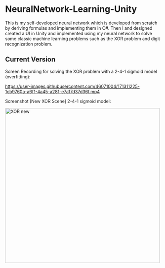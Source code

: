 # NeuralNetwork-Learning-Unity
 
This is my self-developed neural network which is developed from scratch by deriving formulas and implementing them in C#. Then I and designed created a UI in Unity and implemented using my neural network to solve some classic machine learning problems such as the XOR problem and digit recognization problem.


## Current Version
Screen Recording for solving the XOR problem with a 2-4-1 sigmoid model (overfitting):

https://user-images.githubusercontent.com/46071004/171311225-1cb9760a-a6f1-4a45-a281-e7a17d37d36f.mp4

Screenshot [New XOR Scene] 2-4-1 sigmoid model:

<img width="500" alt="XOR new" src="https://user-images.githubusercontent.com/46071004/148631412-7febef7b-a49b-4e50-bd60-3a950e80b8d9.PNG">
